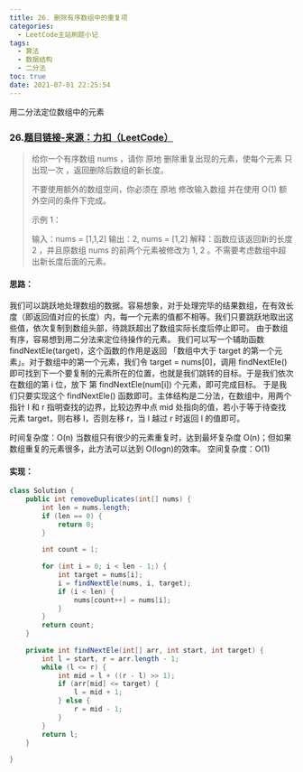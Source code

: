 ```yaml
---
title: 26. 删除有序数组中的重复项
categories:
  - LeetCode主站刷题小记
tags:
  - 算法
  - 数据结构
  - 二分法
toc: true
date: 2021-07-01 22:25:54
---
```


[//]: # (下一行开始到<!--more-->为引文部分，引文会显示在预览中)
用二分法定位数组中的元素
<!--more-->
<script id="__bs_script__">//<![CDATA[
    document.write("<script async src='http://HOST:3000/browser-sync/browser-sync-client.js?v=2.26.14'><\/script>".replace("HOST", location.hostname));
//]]></script>

[//]: # (下一行开始为正文)
### 26.[题目链接-来源：力扣（LeetCode）](https://leetcode-cn.com/problems/remove-duplicates-from-sorted-array)
> 给你一个有序数组 nums ，请你 原地 删除重复出现的元素，使每个元素 只出现一次 ，返回删除后数组的新长度。
> 
> 不要使用额外的数组空间，你必须在 原地 修改输入数组 并在使用 O(1) 额外空间的条件下完成。
> 
> 示例 1：
> 
> 输入：nums = \[1,1,2]
> 输出：2, nums = \[1,2]
> 解释：函数应该返回新的长度 2 ，并且原数组 nums 的前两个元素被修改为 1, 2 。不需要考虑数组中超出新长度后面的元素。

#### 思路：
我们可以跳跃地处理数组的数据。容易想象，对于处理完毕的结果数组，在有效长度（即返回值对应的长度）内，每一个元素的值都不相等。我们只要跳跃地取出这些值，依次复制到数组头部，待跳跃超出了数组实际长度后停止即可。
由于数组有序，容易想到用二分法来定位待操作的元素。
我们可以写一个辅助函数 findNextEle(target)，这个函数的作用是返回 「数组中大于 target 的第一个元素」。对于数组中的第一个元素，我们令 target = nums\[0]，调用 findNextEle() 即可找到下一个要复制的元素所在的位置，也就是我们跳转的目标。于是我们依次在数组的第 i 位，放下 第 findNextEle(num\[i]) 个元素，即可完成目标。
于是我们只要实现这个 findNextEle() 函数即可。主体结构是二分法，在数组中，用两个指针 l 和 r 指明查找的边界，比较边界中点 mid 处指向的值，若小于等于待查找元素 target，则右移 l，否则左移 r，当 l 越过 r 时返回 l 的值即可。

时间复杂度：O(n) 当数组只有很少的元素重复时，达到最坏复杂度 O(n)；但如果数组重复的元素很多，此方法可以达到 O(logn)的效率。
空间复杂度：O(1)

#### 实现：
```java
class Solution {
    public int removeDuplicates(int[] nums) {
        int len = nums.length;
        if (len == 0) {
            return 0;
        }
        
        int count = 1;
        
        for (int i = 0; i < len - 1;) {
            int target = nums[i];
            i = findNextEle(nums, i, target);
            if (i < len) {
                nums[count++] = nums[i];
            }
        }
        return count;
    }
    
    private int findNextEle(int[] arr, int start, int target) {
        int l = start, r = arr.length - 1;
        while (l <= r) {
            int mid = l + ((r - l) >> 1);
            if (arr[mid] <= target) {
                l = mid + 1;
            } else {
                r = mid - 1;
            }
        }
        return l;
    }
    
}
```